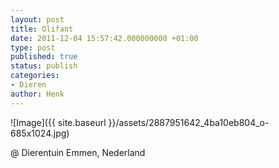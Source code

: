 ```yaml
---
layout: post
title: Olifant
date: 2011-12-04 15:57:42.000000000 +01:00
type: post
published: true
status: publish
categories:
- Dieren
author: Henk
---
```

![Image]({{ site.baseurl }}/assets/2887951642_4ba10eb804_o-685x1024.jpg)


@ Dierentuin Emmen, Nederland
